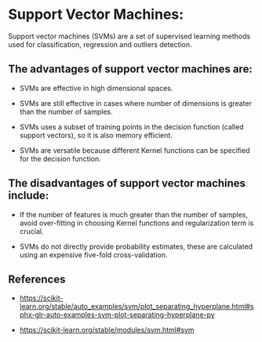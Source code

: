# Support Vector Machines:
Support vector machines (SVMs) are a set of supervised learning methods used for classification, regression and outliers detection.

## The advantages of support vector machines are:

- SVMs are effective in high dimensional spaces.

- SVMs are still effective in cases where number of dimensions is greater than the number of samples.

- SVMs uses a subset of training points in the decision function (called support vectors), so it is also memory efficient.

- SVMs are versatile because different Kernel functions can be specified for the decision function.

## The disadvantages of support vector machines include:

- If the number of features is much greater than the number of samples, avoid over-fitting in choosing Kernel functions and regularization term is crucial.

- SVMs do not directly provide probability estimates, these are calculated using an expensive five-fold cross-validation.

## References
- https://scikit-learn.org/stable/auto_examples/svm/plot_separating_hyperplane.html#sphx-glr-auto-examples-svm-plot-separating-hyperplane-py

- https://scikit-learn.org/stable/modules/svm.html#svm